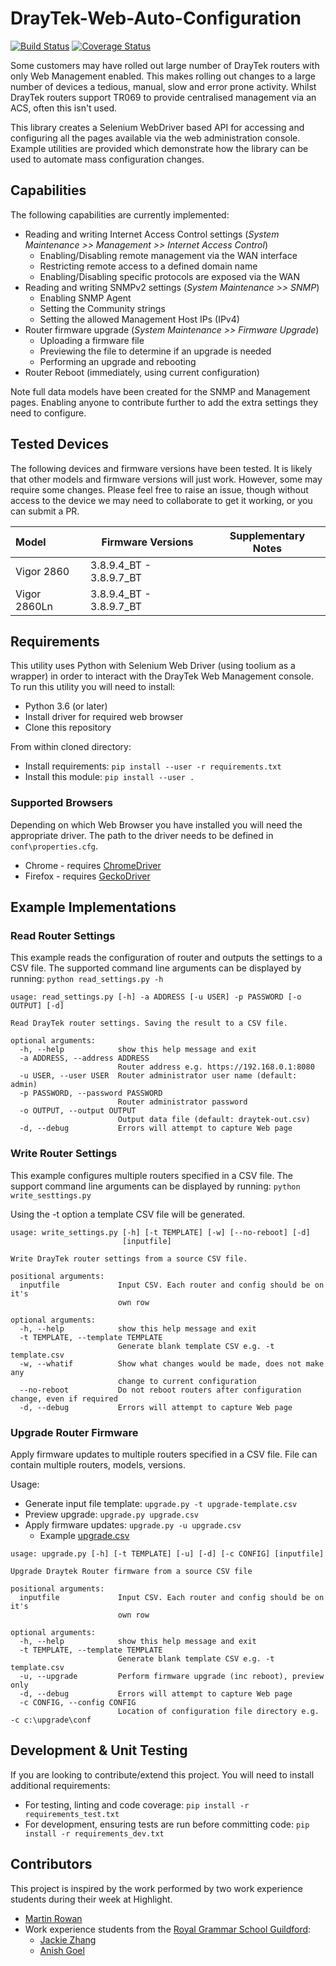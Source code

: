 # DrayTek-Web-Auto-Configuration

[![Build Status](https://travis-ci.org/highlight-slm/Draytek-Web-Auto-Configuration.svg?branch=master)](https://travis-ci.org/highlight-slm/Draytek-Web-Auto-Configuration/) [![Coverage Status](https://coveralls.io/repos/github/highlight-slm/Draytek-Web-Auto-Configuration/badge.svg?branch=master)](https://coveralls.io/github/highlight-slm/Draytek-Web-Auto-Configuration?branch=master)

Some customers may have rolled out large number of DrayTek routers with only Web Management enabled. This makes rolling out changes to a large number of devices a tedious, manual, slow and error prone activity. Whilst DrayTek routers support TR069 to provide centralised management via an ACS, often this isn't used.

This library creates a Selenium WebDriver based API for accessing and configuring all the pages available via the web administration console.
Example utilities are provided which demonstrate how the library can be used to automate mass configuration changes.

## Capabilities

The following capabilities are currently implemented:

- Reading and writing Internet Access Control settings (_System Maintenance >> Management >> Internet Access Control_)
  - Enabling/Disabling remote management via the WAN interface
  - Restricting remote access to a defined domain name
  - Enabling/Disabling specific protocols are exposed via the WAN
- Reading and writing SNMPv2 settings (_System Maintenance >> SNMP_)
  - Enabling SNMP Agent
  - Setting the Community strings
  - Setting the allowed Management Host IPs (IPv4)
- Router firmware upgrade (_System Maintenance >> Firmware Upgrade_)
  - Uploading a firmware file
  - Previewing the file to determine if an upgrade is needed
  - Performing an upgrade and rebooting
- Router Reboot (immediately, using current configuration)

Note full data models have been created for the SNMP and Management pages. Enabling anyone to contribute further to add the extra settings they need to configure.

## Tested Devices

The following devices and firmware versions have been tested. It is likely that other models and firmware versions will just work. However, some may require some changes. Please feel free to raise an issue, though without access to the device we may need to collaborate to get it working, or you can submit a PR.

| Model        | Firmware Versions       | Supplementary Notes |
|:-------------|-------------------------|---------------------|
| Vigor 2860   | 3.8.9.4_BT - 3.8.9.7_BT |                     |
| Vigor 2860Ln | 3.8.9.4_BT - 3.8.9.7_BT |                     |

## Requirements

This utility uses Python with Selenium Web Driver (using toolium as a wrapper) in order to interact with the DrayTek Web Management console. To run this utility you will need to install:

- Python 3.6 (or later)
- Install driver for required web browser
- Clone this repository

From within cloned directory:

- Install requirements: `pip install --user -r requirements.txt`
- Install this module: `pip install --user .`

### Supported Browsers

Depending on which Web Browser you have installed you will need the appropriate driver. The path to the driver needs to be defined in `conf\properties.cfg`.

- Chrome - requires [ChromeDriver](http://chromedriver.chromium.org/)
- Firefox - requires [GeckoDriver](https://github.com/mozilla/geckodriver/releases)

## Example Implementations

### Read Router Settings

This example reads the configuration of router and outputs the settings to a CSV file.
The supported command line arguments can be displayed by running: `python read_settings.py -h`

```text
usage: read_settings.py [-h] -a ADDRESS [-u USER] -p PASSWORD [-o OUTPUT] [-d]

Read DrayTek router settings. Saving the result to a CSV file.

optional arguments:
  -h, --help            show this help message and exit
  -a ADDRESS, --address ADDRESS
                        Router address e.g. https://192.168.0.1:8080
  -u USER, --user USER  Router administrator user name (default: admin)
  -p PASSWORD, --password PASSWORD
                        Router administrator password
  -o OUTPUT, --output OUTPUT
                        Output data file (default: draytek-out.csv)
  -d, --debug           Errors will attempt to capture Web page
```

### Write Router Settings

This example configures multiple routers specified in a CSV file.
The support command line arguments can be displayed by running: `python write_sesttings.py`

Using the -t option a template CSV file will be generated.

```text
usage: write_settings.py [-h] [-t TEMPLATE] [-w] [--no-reboot] [-d]
                         [inputfile]

Write DrayTek router settings from a source CSV file.

positional arguments:
  inputfile             Input CSV. Each router and config should be on it's
                        own row

optional arguments:
  -h, --help            show this help message and exit
  -t TEMPLATE, --template TEMPLATE
                        Generate blank template CSV e.g. -t template.csv
  -w, --whatif          Show what changes would be made, does not make any
                        change to current configuration
  --no-reboot           Do not reboot routers after configuration change, even if required
  -d, --debug           Errors will attempt to capture Web page
```

### Upgrade Router Firmware

Apply firmware updates to multiple routers specified in a CSV file. File can contain multiple routers, models, versions.

Usage:
 - Generate input file template: `upgrade.py -t upgrade-template.csv`
 - Preview upgrade: `upgrade.py upgrade.csv`
 - Apply firmware updates: `upgrade.py -u upgrade.csv`
   - Example [upgrade.csv](https://raw.githubusercontent.com/highlight-slm/Draytek-Web-Auto-Configuration/master/examples/upgrade.csv)

```text
usage: upgrade.py [-h] [-t TEMPLATE] [-u] [-d] [-c CONFIG] [inputfile]

Upgrade Draytek Router firmware from a source CSV file

positional arguments:
  inputfile             Input CSV. Each router and config should be on it's
                        own row

optional arguments:
  -h, --help            show this help message and exit
  -t TEMPLATE, --template TEMPLATE
                        Generate blank template CSV e.g. -t template.csv
  -u, --upgrade         Perform firmware upgrade (inc reboot), preview only
  -d, --debug           Errors will attempt to capture Web page
  -c CONFIG, --config CONFIG
                        Location of configuration file directory e.g. -c c:\upgrade\conf
```

## Development & Unit Testing

If you are looking to contribute/extend this project. You will need to install additional requirements:

- For testing, linting and code coverage: `pip install -r requirements_test.txt`
- For development, ensuring tests are run before committing code: `pip install -r requirements_dev.txt`

## Contributors

This project is inspired by the work performed by two work experience students during their week at Highlight.

- [Martin Rowan](https://www.linkedin.com/in/martinrowan/)
- Work experience students from the [Royal Grammar School Guildford](https://www.linkedin.com/school/royal-grammar-school-guildford/):
  - [Jackie Zhang](https://www.linkedin.com/in/jackie-zhang-70a79218a/)
  - [Anish Goel](https://www.linkedin.com/in/anish-goel-0500ab183/)
